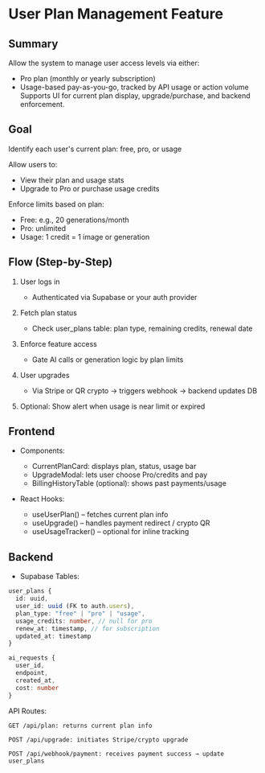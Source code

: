 # User Plan Management Feature

## Summary

Allow the system to manage user access levels via either:

- Pro plan (monthly or yearly subscription)
- Usage-based pay-as-you-go, tracked by API usage or action volume
  Supports UI for current plan display, upgrade/purchase, and backend enforcement.

## Goal

Identify each user's current plan: free, pro, or usage

Allow users to:

- View their plan and usage stats
- Upgrade to Pro or purchase usage credits

Enforce limits based on plan:

- Free: e.g., 20 generations/month
- Pro: unlimited
- Usage: 1 credit = 1 image or generation

## Flow (Step-by-Step)

1. User logs in

   - Authenticated via Supabase or your auth provider

2. Fetch plan status

   - Check user_plans table: plan type, remaining credits, renewal date

3. Enforce feature access

   - Gate AI calls or generation logic by plan limits

4. User upgrades

   - Via Stripe or QR crypto → triggers webhook → backend updates DB

5. Optional: Show alert when usage is near limit or expired

## Frontend

- Components:

  - CurrentPlanCard: displays plan, status, usage bar
  - UpgradeModal: lets user choose Pro/credits and pay
  - BillingHistoryTable (optional): shows past payments/usage

- React Hooks:

  - useUserPlan() – fetches current plan info
  - useUpgrade() – handles payment redirect / crypto QR
  - useUsageTracker() – optional for inline tracking

## Backend

- Supabase Tables:

```ts
user_plans {
  id: uuid,
  user_id: uuid (FK to auth.users),
  plan_type: "free" | "pro" | "usage",
  usage_credits: number, // null for pro
  renew_at: timestamp, // for subscription
  updated_at: timestamp
}

ai_requests {
  user_id,
  endpoint,
  created_at,
  cost: number
}
```

API Routes:

```
GET /api/plan: returns current plan info

POST /api/upgrade: initiates Stripe/crypto upgrade

POST /api/webhook/payment: receives payment success → update user_plans
```
